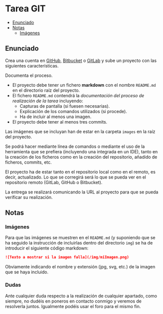 # Tarea GIT

<!-- toc -->

* [Enunciado](#enunciado)
* [Notas](#notas)
  * [Imágenes](#imágenes)

<!-- tocstop -->

## Enunciado

Crea una cuenta en [GitHub](https://github.com/), [Bitbucket](https://bitbucket.org/)  o [GitLab](https://about.gitlab.com/) y sube un proyecto con las siguientes características.

Documenta el proceso.

* El proyecto debe tener un fichero **markdown** con el nombre `README.md` en el directorio raíz del proyecto.
* El fichero `README.md` contendrá la _documentación del proceso de realización de la tarea_ incluyendo:
  * Capturas de pantalla (si fuesen necesarias). 
  * Explicación de los comandos utilizados (si procede).
  * Ha de incluir al menos una imagen.
* El proyecto debe tener al menos tres commits.

Las imágenes que se incluyan han de estar en la carpeta `images` en la raíz del proyecto.

Se podrá hacer mediante línea de comandos o mediante el uso de la herramienta que se prefiera (incluyendo una integrada en un IDE), tanto en la creación de los ficheros como en la creación del repositorio, añadido de ficheros, commits, etc.

El proyecto ha de estar tanto en el repositorio local como en el remoto, es decir, actualizado. Lo que se corregirá será lo que se pueda ver en el repositorio remoto (GitLab, GitHub o Bitbucket).

La entrega se realizará comunicando la URL al proyecto para que se pueda verificar su realización.

## Notas

### Imágenes

Para que las imágenes se muestren en el `README.md` (y suponiendo que se ha seguido la instrucción de incluirlas dentro del directorio `img`) se ha de introducir el siguiente código markdown:

```markdown
![Texto a mostrar si la imagen falla](/img/miImagen.png)
```

Obviamente indicando el nombre y extensión (jpg, svg, etc.) de la imagen que se haya incluido.

 ### Dudas

Ante cualquier duda respecto a la realización de cualquier apartado, como siempre, no dudéis en poneros en contacto conmigo y veremos de resolverla juntos. Igualmente podéis usar el foro para el mismo fin.
